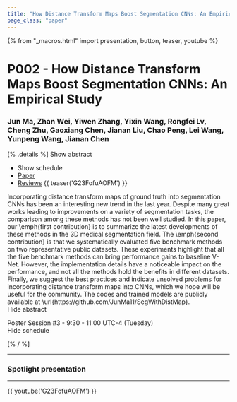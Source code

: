 ```yaml
---
title: "How Distance Transform Maps Boost Segmentation CNNs: An Empirical Study"
page_class: "paper"
---
```


{% from "_macros.html" import presentation, button, teaser, youtube %}

# P002 - How Distance Transform Maps Boost Segmentation CNNs: An Empirical Study

### Jun Ma, Zhan Wei, Yiwen Zhang, Yixin Wang, Rongfei Lv, Cheng Zhu, Gaoxiang Chen, Jianan Liu, Chao Peng, Lei Wang, Yunpeng Wang, Jianan Chen

[% .details %]
<a class="toggle_visibility" data-selector=".abstract" data-level="3">Show abstract</a>
- <a class="toggle_visibility" data-selector=".schedule" data-level="3">Show schedule</a>
- <a href="https://openreview.net/pdf?id=hM4pNbXWst">Paper</a>
- <a href="https://openreview.net/forum?id=hM4pNbXWst">Reviews</a>
{{ teaser('G23FofuAOFM') }}

<p>
    <span class="abstract">
        Incorporating distance transform maps of ground truth into segmentation CNNs has been an interesting new trend in the last year. Despite many great works leading to improvements on a variety of segmentation tasks, the comparison among these methods has not been well studied.      In this paper, our \emph{first contribution} is to summarize the latest developments of these methods in the 3D medical segmentation field.      The \emph{second contribution} is that we systematically evaluated five benchmark methods on two representative public datasets.      These experiments highlight that all the five benchmark methods can bring performance gains to baseline V-Net. However, the implementation details have a noticeable impact on the performance, and not all the methods hold the benefits in different datasets.      Finally, we suggest the best practices and indicate unsolved problems for incorporating distance transform maps into CNNs, which we hope will be useful for the community. The codes and trained models are publicly available at \url{https://github.com/JunMa11/SegWithDistMap}.
        <br>
        <span class="actions"><a class="toggle_visibility" data-level="2">Hide abstract</a></span>
    </span>
</p>

<p>
    <span class="schedule">
        Poster Session #3  - 9:30 - 11:00 UTC-4 (Tuesday)
        <br>
        <span class="actions"><a class="toggle_visibility" data-level="2">Hide schedule</a></span>
    </span>
</p>

<!-- {{ button("Access paper channel", "https://chat.midl.io/channel/p002") }} -->
[% / %]

---

### Spotlight presentation

---

{{ youtube('G23FofuAOFM') }}